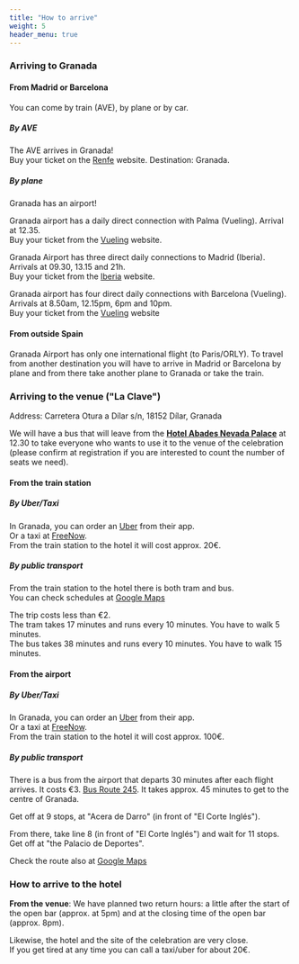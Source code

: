 ```yaml
---
title: "How to arrive"
weight: 5
header_menu: true
---
```


### Arriving to Granada

#### From Madrid or Barcelona

You can come by train (AVE), by plane or by car.

##### By AVE

The AVE arrives in Granada! <br />
Buy your ticket on the [Renfe](https://www.renfe.com/es/es) website. Destination: Granada.

##### By plane

Granada has an airport!

Granada airport has a daily direct connection with Palma (Vueling). Arrival at 12.35. <br />
Buy your ticket from the [Vueling](https://www.vueling.com/es) website.

Granada Airport has three direct daily connections to Madrid (Iberia). 
Arrivals at 09.30, 13.15 and 21h. <br />
Buy your ticket from the [Iberia](https://www.iberia.com/es/) website.

Granada airport has four direct daily connections with Barcelona (Vueling). Arrivals at 8.50am, 12.15pm, 6pm and 10pm. <br />
Buy your ticket from the [Vueling](https://www.vueling.com/es) website

#### From outside Spain

Granada Airport has only one international flight (to Paris/ORLY).
To travel from another destination you will have to arrive in Madrid or Barcelona by plane and from there take another plane to Granada or take the train.

### Arriving to the venue ("La Clave")

Address: Carretera Otura a Dílar s/n, 18152 Dílar, Granada <br />

We will have a bus that will leave from the [**Hotel Abades Nevada Palace**](https://www.abadeshoteles.com/es/hotel-abades-nevada-palace-in-granada/) at 12.30 to take everyone who wants to use it to the venue of the celebration (please confirm at registration if you are interested to count the number of seats we need). <br />


#### From the train station

##### By Uber/Taxi

In Granada, you can order an [Uber](https://www.uber.com/) from their app. <br />
Or a taxi at [FreeNow](https://www.free-now.com/). <br />
From the train station to the hotel it will cost approx. 20€.

##### By public transport

From the train station to the hotel there is both tram and bus. <br />
You can check schedules at [Google Maps](https://www.google.es/maps/dir/Granada+Train+Station,+Av.+de+Andaluces,+S%2FN,+Beiro,+18014+Granada,+Spain/Hotel+Abades+Nevada+Palace,+Calle+de+la+Sultana,+Granada,+Spain/@37.1674773,-3.6216068,14z/data=!4m14!4m13!1m5!1m1!1s0xd71fcee883f1ced:0xf7fbba9c759097f0!2m2!1d-3.6088877!2d37.1840129!1m5!1m1!1s0xd71fb59ed0beb59:0xa54b5e1ab3bc46c7!2m2!1d-3.5915434!2d37.1521507!3e3?entry=ttu)

The trip costs less than €2. <br />
The tram takes 17 minutes and runs every 10 minutes. You have to walk 5 minutes. <br />
The bus takes 38 minutes and runs every 10 minutes. You have to walk 15 minutes. <br />


#### From the airport

##### By Uber/Taxi

In Granada, you can order an [Uber](https://www.uber.com/) from their app. <br />
Or a taxi at [FreeNow](https://www.free-now.com/). <br />
From the train station to the hotel it will cost approx. 100€.

##### By public transport

There is a bus from the airport that departs 30 minutes after each flight arrives. It costs €3. 
[Bus Route 245](https://www.granadadirect.com/transporte/autobuses-aeropuerto-granada/). 
It takes approx. 45 minutes to get to the centre of Granada. <br />

Get off at 9 stops, at "Acera de Darro" (in front of "El Corte Inglés"). <br />

From there, take line 8 (in front of "El Corte Inglés") and wait for 11 stops. Get off at "the Palacio de Deportes". <br />

Check the route also at [Google Maps](https://www.google.es/maps/dir/Aeropuerto+de+F.G.L.+Granada-Ja%C3%A9n+(GRX),+A-4075,+Chauchina,+Spain/Hotel+Abades+Nevada+Palace,+Calle+de+la+Sultana,+Granada,+Spain/@37.1750637,-3.7680021,12z/am=t/data=!4m14!4m13!1m5!1m1!1s0xd7201ae692e9a55:0xcbd3ce42b1495573!2m2!1d-3.7779577!2d37.1877446!1m5!1m1!1s0xd71fb59ed0beb59:0xa54b5e1ab3bc46c7!2m2!1d-3.5915434!2d37.1521507!3e3?entry=ttu)


### How to arrive to the hotel

**From the venue**: We have planned two return hours: a little after the start of the open bar (approx. at 5pm) and at the closing time of the open bar (approx. 8pm). <br />

Likewise, the hotel and the site of the celebration are very close. <br />
If you get tired at any time you can call a taxi/uber for about 20€.

